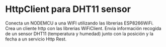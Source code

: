 # HttpClient para DHT11 sensor
Conecta un NODEMCU a una WIFI utilizando las librerias ESP8266WiFi. Crea un cliente http con las librerias WiFiClient. Envia información recogida de un sensor DHT11 (temperatura y humedad) junto con la posición y la fecha a un servicio Http Rest.
